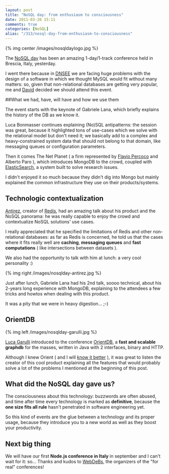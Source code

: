 ```yaml
---
layout: post
title: "NoSQL day: from enthusiasm to consciousness"
date: 2011-03-26 15:11
comments: true
categories: [NoSQL]
alias: "/313/nosql-day-from-enthusiasm-to-consciousness"
---
```

<!-- more -->
{% img center /images/nosqldaylogo.jpg %}

The [NoSQL day](http://www.nosqlday.it/) has been an amazing 1-day/1-track conference held in Brescia, Italy, yesterday.

I went there because in [DNSEE](http://www.dnsee.com/) we are facing huge problems with the design of a software in which we thought MySQL would fit without many matters: so, given that non-relational databases are getting very popular, me and [David](http://www.davidfunaro.com/) decided we should attend this event.

##What we had, have, will have and how we use them

The event starts with the keynote of Gabriele Lana, which briefly explains the history of the DB as we know it.

Luca Bonmasser continues explaining (No)SQL antipatterns: the session was great, because it highlighted tons of use-cases which we solve with the relational model but don't need it; we basically add to a complex and heavy-constrained system data that should not belong to that domain, like messaging queues or configuration parameters.

Then it comes The Net Planet ( a firm represented by [Flavio Percoco](http://www.linkedin.com/pub/flavio-percoco-premoli/b/61/457) and Alberto Paro ), which introduces MongoDB to the crowd, coupled with [ElasticSearch](http://www.elasticsearch.org/), a system built to solve research issues.

I didn't enjoyed it so much because they didn't dig into Mongo but mainly explained the common infrastructure they use on their products/systems.

## Technologic contextualization

[Antirez](http://twitter.com/#!/antirez), creator of [Redis](http://redis.io/), had an amazing talk about his product and the NoSQL panorama: he was really capable to enjoy the crowd and contextualize NoSQL solutions' use cases.

I really appreciated that he specified the limitations of Redis and other non-relational databases: as far as Redis is concerned, he told us that the cases where it fits really well are **caching**, **messaging queues** and **fast computations** ( like intersections between datasets ).

We also had the opportunity to talk with him at lunch: a very cool personality :)

{% img right /images/nosqlday-antirez.jpg %}

Just after lunch, Gabriele Lana had his 2nd talk, soooo technical, about his 2-years long experience with MongoDB, explaining to the attendees a few tricks and howtos when dealing with this product.

It was a pity that we were in heavy digestion... ;-)

## OrientDB

{% img left /images/nosqlday-garulli.jpg %}

[Luca Garulli](http://zion-city.blogspot.com/) introduced to the conference [OrientDB](http://www.orientechnologies.com/), a **fast and scalable graphdb** for the masses, written in Java with 2 interfaces, binary and HTTP.

Although I knew Orient ( and I will [know it better](https://github.com/odino/Orient) ), it was great to listen the creator of this cool product explaining all the features that would probably solve a lot of the problems I mentioned at the beginning of this post.

## What did the NoSQL day gave us?

The consciousness about this technology: buzzwords are often abused, and time after time every technology is marked as **definitive**, because the **one size fits all rule** hasn't penetrated in software engineering yet.

So this kind of events are the glue between a technology and its proper usage, because they introduce you to a new world as well as they boost your productivity.

## Next big thing

We will have our first **Node.js conference in Italy** in september and I can't wait for it: so... Thanks and kudos to [WebDeBs](http://www.webdebs.org/), the organizers of the "for real" conferences!
